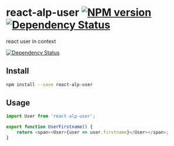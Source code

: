 # react-alp-user [![NPM version][npm-image]][npm-url] [![Dependency Status][daviddm-image]][daviddm-url]

react user in context

 [![Dependency Status][daviddm-image]][daviddm-url]


## Install

```sh
npm install --save react-alp-user
```

## Usage

```js
import User from 'react-alp-user';

export function UserFirstname() {
    return <span><User>{user => user.firstname}</User></span>;
}
```

[npm-image]: https://img.shields.io/npm/v/react-alp-user.svg?style=flat-square
[npm-url]: https://npmjs.org/package/react-alp-user
[daviddm-image]: https://david-dm.org/alpjs/react-alp-user.svg?theme=shields.io
[daviddm-url]: https://david-dm.org/alpjs/react-alp-user
